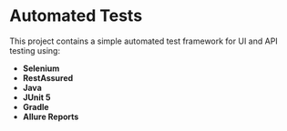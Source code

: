 # Automated Tests

This project contains a simple automated test framework for UI and API testing using:

- **Selenium**
- **RestAssured**
- **Java**
- **JUnit 5**
- **Gradle**
- **Allure Reports**


